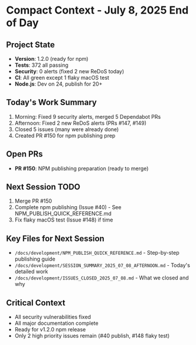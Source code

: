# Compact Context - July 8, 2025 End of Day

## Project State
- **Version**: 1.2.0 (ready for npm)
- **Tests**: 372 all passing
- **Security**: 0 alerts (fixed 2 new ReDoS today)
- **CI**: All green except 1 flaky macOS test
- **Node.js**: Dev on 24, publish for 20+

## Today's Work Summary
1. Morning: Fixed 9 security alerts, merged 5 Dependabot PRs
2. Afternoon: Fixed 2 new ReDoS alerts (PRs #147, #149)
3. Closed 5 issues (many were already done)
4. Created PR #150 for npm publishing prep

## Open PRs
- **PR #150**: NPM publishing preparation (ready to merge)

## Next Session TODO
1. Merge PR #150
2. Complete npm publishing (Issue #40) - See NPM_PUBLISH_QUICK_REFERENCE.md
3. Fix flaky macOS test (Issue #148) if time

## Key Files for Next Session
- `/docs/development/NPM_PUBLISH_QUICK_REFERENCE.md` - Step-by-step publishing guide
- `/docs/development/SESSION_SUMMARY_2025_07_08_AFTERNOON.md` - Today's detailed work
- `/docs/development/ISSUES_CLOSED_2025_07_08.md` - What we closed and why

## Critical Context
- All security vulnerabilities fixed
- All major documentation complete  
- Ready for v1.2.0 npm release
- Only 2 high priority issues remain (#40 publish, #148 flaky test)